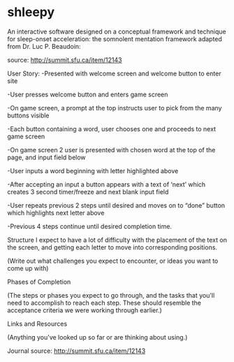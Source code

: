 # shleepy
An interactive software designed on a conceptual framework and technique for sleep-onset
acceleration: the somnolent mentation framework adapted from Dr. Luc P. Beaudoin:

source: http://summit.sfu.ca/item/12143

User Story: 
-Presented with welcome screen and welcome button to enter site

-User presses welcome button and enters game screen

-On game screen, a prompt at the top instructs user to pick from the many buttons visible

-Each button containing a word, user chooses one and proceeds to next game screen

-On game screen 2 user is presented with chosen word at the top of the page, and input field below

-User inputs a word beginning with letter highlighted above

-After accepting an input a button appears with a text of ‘next’ which creates 3 second timer/freeze and next blank input field

-User repeats previous 2 steps until desired and moves on to “done” button which highlights next letter above

-Previous 4 steps continue until desired completion time.

Structure
I expect to have a lot of difficulty with the placement of the text on the screen, and getting each letter to move into corresponding positions.

(Write out what challenges you expect to encounter, or ideas you want to come up with)

Phases of Completion

(The steps or phases you expect to go through, and the tasks that you'll need to accomplish to reach each step. These should resemble the acceptance criteria we were working through earlier.)

Links and Resources

(Anything you've looked up so far or are thinking about using.)

Journal source: http://summit.sfu.ca/item/12143

